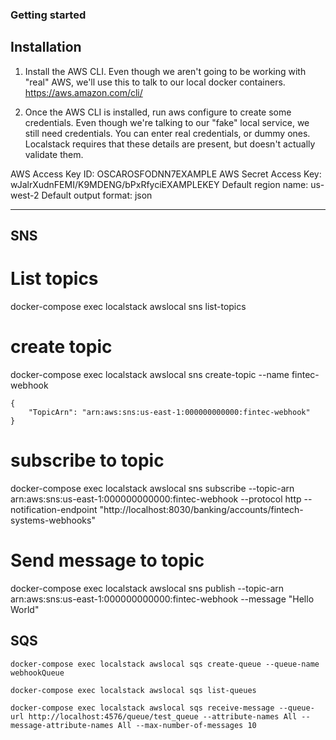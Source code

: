 ### Getting started

## Installation
1. Install the AWS CLI. Even though we aren't going to be working with "real" AWS, we'll use this to talk to our local docker containers.
https://aws.amazon.com/cli/

2. Once the AWS CLI is installed, run aws configure to create some credentials. Even though we're talking to our "fake" local service, we still need credentials. You can enter real credentials, or dummy ones. Localstack requires that these details are present, but doesn't actually validate them.

AWS Access Key ID: OSCAROSFODNN7EXAMPLE
AWS Secret Access Key: wJalrXudnFEMI/K9MDENG/bPxRfyciEXAMPLEKEY
Default region name: us-west-2
Default output format: json


----
## SNS 
# List topics
docker-compose exec localstack awslocal sns list-topics

# create topic
docker-compose exec localstack awslocal sns create-topic --name fintec-webhook
```
{
    "TopicArn": "arn:aws:sns:us-east-1:000000000000:fintec-webhook"
}
```
# subscribe to topic
docker-compose exec localstack awslocal sns subscribe --topic-arn arn:aws:sns:us-east-1:000000000000:fintec-webhook --protocol http --notification-endpoint "http://localhost:8030/banking/accounts/fintech-systems-webhooks"

# Send message to topic
docker-compose exec localstack awslocal sns publish --topic-arn arn:aws:sns:us-east-1:000000000000:fintec-webhook --message "Hello World"

## SQS

```docker-compose exec localstack awslocal sqs create-queue --queue-name webhookQueue```

```docker-compose exec localstack awslocal sqs list-queues```

```docker-compose exec localstack awslocal sqs receive-message --queue-url http://localhost:4576/queue/test_queue --attribute-names All --message-attribute-names All --max-number-of-messages 10```